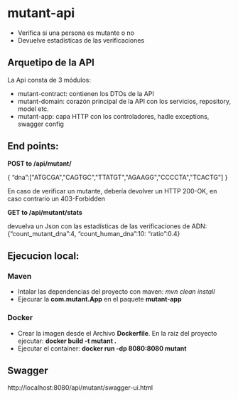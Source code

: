# mutant-api
- Verifica si una persona es mutante o no
- Devuelve estadisticas de las verificaciones
## Arquetipo de la API
La Api consta de 3 módulos:
- mutant-contract: contienen los DTOs de la API
- mutant-domain: corazón principal de la API con los servicios, repository, model etc.
- mutant-app: capa HTTP con los controladores, hadle exceptions, swagger config

## End points:
**POST to /api/mutant/**

{
“dna”:["ATGCGA","CAGTGC","TTATGT","AGAAGG","CCCCTA","TCACTG"]
}

En caso de verificar un mutante, debería devolver un HTTP 200-OK, en caso contrario un
403-Forbidden

**GET to /api/mutant/stats**

devuelva un Json con las estadísticas de las
verificaciones de ADN: {“count_mutant_dna”:4, “count_human_dna”:10: “ratio”:0.4}


## Ejecucion local:

### Maven
- Intalar las dependencias del proyecto con maven: _mvn clean install_
- Ejecurar la **com.mutant.App** en el paquete **mutant-app**

### Docker
- Crear la imagen desde el Archivo **Dockerfile**. En la raiz del proyecto ejecutar: **docker build -t mutant .**
- Ejecutar el container: **docker run -dp 8080:8080 mutant**

## Swagger
http://localhost:8080/api/mutant/swagger-ui.html
